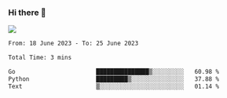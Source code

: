 ### Hi there 👋️

![](https://komarev.com/ghpvc/?username=Loner1024)

<!--START_SECTION:waka-->

```txt
From: 18 June 2023 - To: 25 June 2023

Total Time: 3 mins

Go                       ███████████████▒░░░░░░░░░   60.98 %
Python                   █████████▒░░░░░░░░░░░░░░░   37.88 %
Text                     ▒░░░░░░░░░░░░░░░░░░░░░░░░   01.14 %
```

<!--END_SECTION:waka-->



